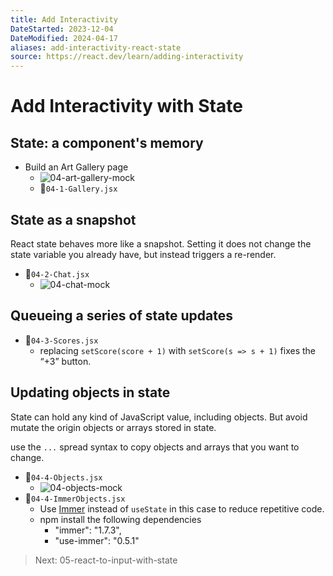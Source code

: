 ```yaml
---
title: Add Interactivity
DateStarted: 2023-12-04
DateModified: 2024-04-17
aliases: add-interactivity-react-state
source: https://react.dev/learn/adding-interactivity
---
```


# Add Interactivity with State

## State: a component's memory

- Build an Art Gallery page
  - ![04-art-gallery-mock](https://cdn.jsdelivr.net/gh/jenniferwonder/bimg/full-stack/04-art-gallery-mock.png)
  - 📌`04-1-Gallery.jsx`

## State as a snapshot

React state behaves more like a snapshot. Setting it does not change the state variable you already have, but instead triggers a re-render.

- 📌`04-2-Chat.jsx`
  - ![04-chat-mock](https://cdn.jsdelivr.net/gh/jenniferwonder/bimg/full-stack/04-chat-mock.png)

## Queueing a series of state updates

- 📌`04-3-Scores.jsx`
  - replacing `setScore(score + 1)` with `setScore(s => s + 1)` fixes the “+3” button.

## Updating objects in state

State can hold any kind of JavaScript value, including objects. But avoid mutate the origin objects or arrays stored in state.

use the `...` spread syntax to copy objects and arrays that you want to change.

- 📌`04-4-Objects.jsx`
  - ![04-objects-mock](https://cdn.jsdelivr.net/gh/jenniferwonder/bimg/full-stack/04-objects-mock.png)
- 📌`04-4-ImmerObjects.jsx`
  - Use [Immer](https://github.com/immerjs/use-immer) instead of `useState` in this case to reduce repetitive code.
  - npm install the following dependencies
    - "immer": "1.7.3",
    - "use-immer": "0.5.1"

> Next: 05-react-to-input-with-state
